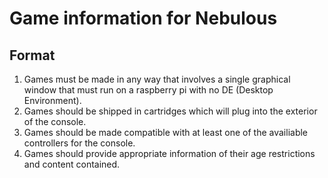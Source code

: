 # Game information for Nebulous

## Format
1. Games must be made in any way that involves a single graphical window that must run on a raspberry pi with no DE (Desktop Environment).
2. Games should be shipped in cartridges which will plug into the exterior of the console.
3. Games should be made compatible with at least one of the availiable controllers for the console.
4. Games should provide appropriate information of their age restrictions and content contained.